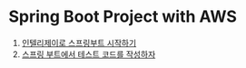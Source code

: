 # Spring Boot Project with AWS

1. [인텔리제이로 스프링부트 시작하기](undefined.md)
2. [스프링 부트에서 테스트 코드를 작성하자](undefined-1.md)
